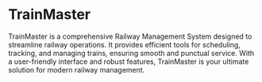 # TrainMaster
TrainMaster is a comprehensive Railway Management System designed to streamline railway operations. It provides efficient tools for scheduling, tracking, and managing trains, ensuring smooth and punctual service. With a user-friendly interface and robust features, TrainMaster is your ultimate solution for modern railway management.
